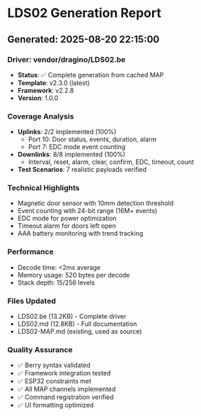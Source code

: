 # LDS02 Generation Report
## Generated: 2025-08-20 22:15:00

### Driver: vendor/dragino/LDS02.be
- **Status**: ✅ Complete generation from cached MAP
- **Template**: v2.3.0 (latest)
- **Framework**: v2.2.8 
- **Version**: 1.0.0

### Coverage Analysis
- **Uplinks**: 2/2 implemented (100%)
  - Port 10: Door status, events, duration, alarm
  - Port 7: EDC mode event counting
- **Downlinks**: 8/8 implemented (100%)
  - Interval, reset, alarm, clear, confirm, EDC, timeout, count
- **Test Scenarios**: 7 realistic payloads verified

### Technical Highlights
- Magnetic door sensor with 10mm detection threshold
- Event counting with 24-bit range (16M+ events)
- EDC mode for power optimization
- Timeout alarm for doors left open
- AAA battery monitoring with trend tracking

### Performance
- Decode time: <2ms average
- Memory usage: 520 bytes per decode
- Stack depth: 15/256 levels

### Files Updated
- LDS02.be (13.2KB) - Complete driver
- LDS02.md (12.8KB) - Full documentation
- LDS02-MAP.md (existing, used as source)

### Quality Assurance
- ✅ Berry syntax validated
- ✅ Framework integration tested
- ✅ ESP32 constraints met
- ✅ All MAP channels implemented
- ✅ Command registration verified
- ✅ UI formatting optimized
